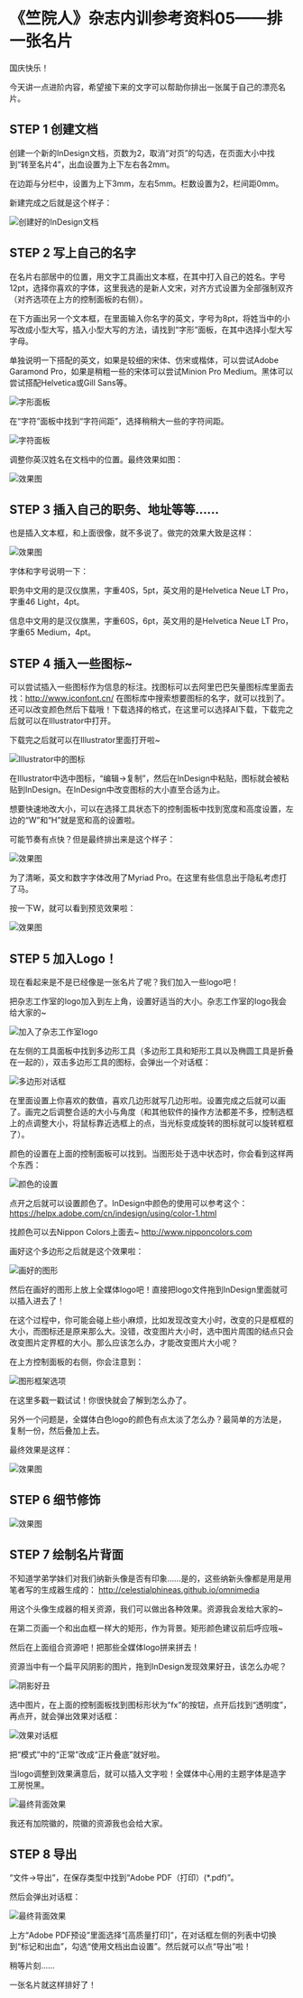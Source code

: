 # 《竺院人》杂志内训参考资料05——排一张名片

国庆快乐！

今天讲一点进阶内容，希望接下来的文字可以帮助你排出一张属于自己的漂亮名片。

## STEP 1 创建文档

创建一个新的InDesign文档，页数为2，取消“对页”的勾选，在页面大小中找到“转至名片4”，出血设置为上下左右各2mm。

在边距与分栏中，设置为上下3mm，左右5mm。栏数设置为2，栏间距0mm。

新建完成之后就是这个样子：

![创建好的InDesign文档](img/05_step1.png)

## STEP 2 写上自己的名字

在名片右部居中的位置，用文字工具画出文本框，在其中打入自己的姓名。字号12pt，选择你喜欢的字体，这里我选的是新人文宋，对齐方式设置为全部强制双齐（对齐选项在上方的控制面板的右侧）。

在下方画出另一个文本框，在里面输入你名字的英文，字号为8pt，将姓当中的小写改成小型大写，插入小型大写的方法，请找到“字形”面板，在其中选择小型大写字母。

单独说明一下搭配的英文，如果是较细的宋体、仿宋或楷体，可以尝试Adobe Garamond Pro，如果是稍粗一些的宋体可以尝试Minion Pro Medium。黑体可以尝试搭配Helvetica或Gill Sans等。

![字形面板](img/05_step2.png)

在“字符”面板中找到“字符间距”，选择稍稍大一些的字符间距。

![字符面板](img/05_step2_02.png)

调整你英汉姓名在文档中的位置。最终效果如图：

![效果图](img/05_step2_03.png)

## STEP 3 插入自己的职务、地址等等……

也是插入文本框，和上面很像，就不多说了。做完的效果大致是这样：

![效果图](img/05_step3.png)

字体和字号说明一下：

职务中文用的是汉仪旗黑，字重40S，5pt，英文用的是Helvetica Neue LT Pro，字重46 Light，4pt。

信息中文用的是汉仪旗黑，字重60S，6pt，英文用的是Helvetica Neue LT Pro，字重65 Medium，4pt。

## STEP 4 插入一些图标~

可以尝试插入一些图标作为信息的标注。找图标可以去阿里巴巴矢量图标库里面去找：http://www.iconfont.cn/ 在图标库中搜索想要图标的名字，就可以找到了。还可以改变颜色然后下载哦！下载选择的格式，在这里可以选择AI下载，下载完之后就可以在Illustrator中打开。

下载完之后就可以在Illustrator里面打开啦~

![Illustrator中的图标](img/ai_01.png)

在Illustrator中选中图标，“编辑→复制”，然后在InDesign中粘贴，图标就会被粘贴到InDesign。在InDesign中改变图标的大小直至合适为止。

想要快速地改大小，可以在选择工具状态下的控制面板中找到宽度和高度设置，左边的“W”和“H”就是宽和高的设置啦。

可能节奏有点快？但是最终排出来是这个样子：

![效果图](img/05_step4.png)

为了清晰，英文和数字字体改用了Myriad Pro。在这里有些信息出于隐私考虑打了马。

按一下W，就可以看到预览效果啦：

![效果图](img/05_step4_02.png)

## STEP 5 加入Logo！

现在看起来是不是已经像是一张名片了呢？我们加入一些logo吧！

把杂志工作室的logo加入到左上角，设置好适当的大小。杂志工作室的logo我会给大家的~

![加入了杂志工作室logo](img/05_step5.png)

在左侧的工具面板中找到多边形工具（多边形工具和矩形工具以及椭圆工具是折叠在一起的），双击多边形工具的图标，会弹出一个对话框：

![多边形对话框](img/05_step5_02.png)

在里面设置上你喜欢的数值，喜欢几边形就写几边形啦。设置完成之后就可以画了。画完之后调整合适的大小与角度（和其他软件的操作方法都差不多，控制选框上的点调整大小，将鼠标靠近选框上的点，当光标变成旋转的图标就可以旋转框框了）。

颜色的设置在上面的控制面板可以找到。当图形处于选中状态时，你会看到这样两个东西：

![颜色的设置](img/05_step5_03.png)

点开之后就可以设置颜色了。InDesign中颜色的使用可以参考这个： https://helpx.adobe.com/cn/indesign/using/color-1.html

找颜色可以去Nippon Colors上面去~ http://www.nipponcolors.com

画好这个多边形之后就是这个效果啦：

![画好的图形](img/05_step5_04.png)

然后在画好的图形上放上全媒体logo吧！直接把logo文件拖到InDesign里面就可以插入进去了！

在这个过程中，你可能会碰上些小麻烦，比如发现改变大小时，改变的只是框框的大小，而图标还是原来那么大。没错，改变图片大小时，选中图片周围的结点只会改变图片定界框的大小。那么应该怎么办，才能改变图片大小呢？

在上方控制面板的右侧，你会注意到：

![图形框架选项](img/05_step5_05.png)

在这里多戳一戳试试！你很快就会了解到怎么办了。

另外一个问题是，全媒体白色logo的颜色有点太淡了怎么办？最简单的方法是，复制一份，然后叠加上去。

最终效果是这样：

![效果图](img/05_step5_06.png)

## STEP 6 细节修饰

![效果图](img/05_step6.png)

## STEP 7 绘制名片背面

不知道学弟学妹们对我们纳新头像是否有印象……是的，这些纳新头像都是用是用笔者写的生成器生成的： http://celestialphineas.github.io/omnimedia 

用这个头像生成器的相关资源，我们可以做出各种效果。资源我会发给大家的~

在第二页画一个和出血框一样大的矩形，作为背景。矩形颜色建议前后呼应哦~

然后在上面组合资源吧！把那些全媒体logo拼来拼去！

资源当中有一个扁平风阴影的图片，拖到InDesign发现效果好丑，该怎么办呢？

![阴影好丑](img/05_step7.png)

选中图片，在上面的控制面板找到图标形状为“fx”的按钮，点开后找到“透明度”，再点开，就会弹出效果对话框：

![效果对话框](img/05_step7_02.png)

把“模式”中的“正常”改成“正片叠底”就好啦。

当logo调整到效果满意后，就可以插入文字啦！全媒体中心用的主题字体是造字工房悦黑。

![最终背面效果](img/05_step7_03.png)

我还有加院徽的，院徽的资源我也会给大家。

## STEP 8 导出

“文件→导出”，在保存类型中找到“Adobe PDF（打印）(*.pdf)”。

然后会弹出对话框：

![最终背面效果](img/05_step8.png)

上方“Adobe PDF预设”里面选择“[高质量打印]”，在对话框左侧的列表中切换到“标记和出血”，勾选“使用文档出血设置”。然后就可以点“导出”啦！

稍等片刻……

一张名片就这样排好了！